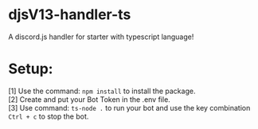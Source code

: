 # djsV13-handler-ts
A discord.js handler for starter with typescript language!

# Setup:
[1] Use the command: `npm install` to install the package.  
[2] Create and put your Bot Token in the .env file.  
[3] Use command: `ts-node .` to run your bot and use the key combination `Ctrl + c` to stop the bot.  
